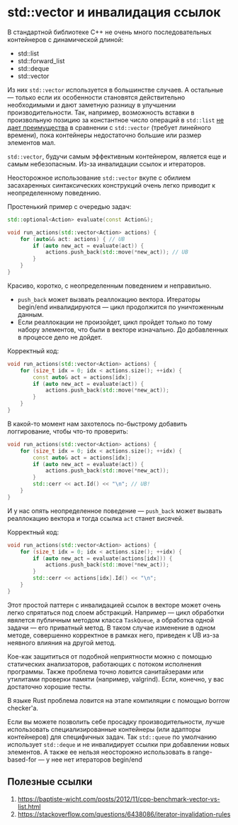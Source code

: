 # std::vector и инвалидация ссылок

В стандартной библиотеке C++ не очень много последовательных контейнеров с динамической длиной:
- std::list
- std::forward_list
- std::deque
- std::vector

Из них `std::vector` используется в большинстве случаев. А остальные — только если их особенности становятся действительно необходимыми и дают заметную разницу в улучшении производительности. Так, например, возможность вставки в произвольную позицию за константное число операций в `std::list` [не дает преимущества](https://baptiste-wicht.com/posts/2012/11/cpp-benchmark-vector-vs-list.html) в сравнении с `std::vector` (требует линейного времени), пока контейнеры недостаточно большие или размер элементов мал.

`std::vector`, будучи самым эффективным контейнером, является еще и самым небезопасным. Из-за инвалидации ссылок и итераторов.

Неосторожное использование `std::vector` вкупе с обилием засахаренных синтаксических конструкций очень легко приводит к неопределенному поведению.

Простенький пример с очередью задач:
```C++
std::optional<Action> evaluate(const Action&);

void run_actions(std::vector<Action> actions) {
    for (auto&& act: actions) { // UB
        if (auto new_act = evaluate(act)) {
            actions.push_back(std::move(*new_act)); // UB
        }
    }
}
```
Красиво, коротко, с неопределенным поведением и неправильно.

- `push_back` может вызвать реаллокацию вектора. Итераторы begin/end инвалидируются — цикл продолжится по уничтоженным данным.
- Если реаллокации не произойдет, цикл пройдет только по тому набору элементов, что были в векторе изначально. До добавленных в процессе дело не дойдет.

Корректный код:
```C++
void run_actions(std::vector<Action> actions) {
    for (size_t idx = 0; idx < actions.size(); ++idx) {
        const auto& act = actions[idx];
        if (auto new_act = evaluate(act)) {
            actions.push_back(std::move(*new_act));
        }
    }
}
```

В какой-то момент нам захотелось по-быстрому добавить логгирование, чтобы что-то проверить:
```C++
void run_actions(std::vector<Action> actions) {
    for (size_t idx = 0; idx < actions.size(); ++idx) {
        const auto& act = actions[idx];
        if (auto new_act = evaluate(act)) {
            actions.push_back(std::move(*new_act));
        }
        std::cerr << act.Id() << "\n"; // UB!
    }
}
```
И у нас опять неопределенное поведение — `push_back` может вызвать реаллокацию вектора
и тогда ссылка `act` станет висячей.

Корректный код:
```C++
void run_actions(std::vector<Action> actions) {
    for (size_t idx = 0; idx < actions.size(); ++idx) {
        if (auto new_act = evaluate(actions[idx])) {
            actions.push_back(std::move(*new_act));
        }
        std::cerr << actions[idx].Id() << "\n";
    }
}
```

Этот простой паттерн с инвалидацией ссылок в векторе может очень легко спрятаться под слоем абстракций. Например — цикл обработки явялется публичным методом класса `TaskQueue`, а обработка одной задачи — его приватный метод. В таком случае изменение в одном методе, совершенно корректное в рамках него, приведен к UB из-за неявного влияния на другой метод.

Кое-как защититься от подобной неприятности можно с помощью статических анализаторов, работающих с потоком исполнения программы. Также проблема точно ловится санитайзерами или утилитами проверки памяти (например, valgrind). Если, конечно, у вас достаточно хорошие тесты.

В языке Rust проблема ловится на этапе компиляции с помощью borrow checker'а.

Если вы можете позволить себе просадку производительности, лучше использовать специализированные контейнеры (или адапторы контейнеров) для специфичных задач.
Так `std::queue` по умолчанию использует `std::deque` и не инвалидирует ссылки при добавлении новых элементов. А также ее нельзя неосторожно использовать в range-based-for — у нее нет итераторов begin/end

## Полезные ссылки
1. https://baptiste-wicht.com/posts/2012/11/cpp-benchmark-vector-vs-list.html
2. https://stackoverflow.com/questions/6438086/iterator-invalidation-rules